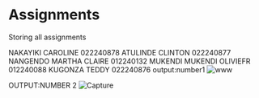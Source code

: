 # Assignments
Storing all assignments 

NAKAYIKI CAROLINE 022240878
ATULINDE CLINTON  022240877
NANGENDO MARTHA CLAIRE 012240132
MUKENDI MUKENDI OLIVIEFR 012240088
KUGONZA TEDDY  022240876
output:number1
![www](https://github.com/user-attachments/assets/d81a86a6-814c-45ae-92f3-61b5124638ed)


OUTPUT:NUMBER 2
![Capture](https://github.com/user-attachments/assets/a9959b12-563c-4c2a-9703-8b1fec976b3d)
